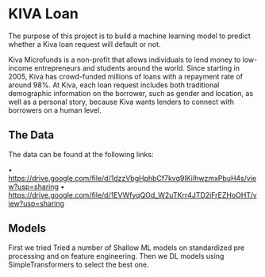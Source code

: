 # KIVA Loan

The purpose of this project is to build a machine learning model to predict whether a Kiva loan request will default or not.

Kiva Microfunds is a non-profit that allows individuals to lend money to low-income entrepreneurs and students around the world. Since starting in 2005, Kiva has crowd-funded millions of loans with a repayment rate of around 98%. At Kiva, each loan request includes both traditional demographic information on the borrower, such as gender and location, as well as a personal story, because Kiva wants lenders to connect with borrowers on a human level.


## The Data

The data can be found at the following links:

•	https://drive.google.com/file/d/1dzzVbgHphbCf7kvq9IKiIhwzmxPbuH4s/view?usp=sharing
•	https://drive.google.com/file/d/1EVWfyqQOd_W2uTKrr4JTD2iFrEZHoOHT/view?usp=sharing


## Models

First we tried Tried a number of Shallow ML models on standardized pre processing and on feature engineering. Then we DL models using SimpleTransformers to select the best one.
